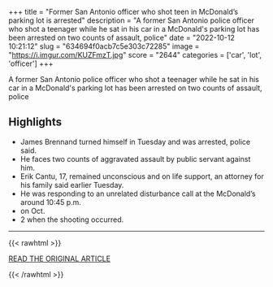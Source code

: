 +++
title = "Former San Antonio officer who shot teen in McDonald’s parking lot is arrested"
description = "A former San Antonio police officer who shot a teenager while he sat in his car in a McDonald's parking lot has been arrested on two counts of assault, police"
date = "2022-10-12 10:21:12"
slug = "634694f0acb7c5e303c72285"
image = "https://i.imgur.com/KUZFmzT.jpg"
score = "2644"
categories = ['car', 'lot', 'officer']
+++

A former San Antonio police officer who shot a teenager while he sat in his car in a McDonald's parking lot has been arrested on two counts of assault, police

## Highlights

- James Brennand turned himself in Tuesday and was arrested, police said.
- He faces two counts of aggravated assault by public servant against him.
- Erik Cantu, 17, remained unconscious and on life support, an attorney for his family said earlier Tuesday.
- He was responding to an unrelated disturbance call at the McDonald’s around 10:45 p.m.
- on Oct.
- 2 when the shooting occurred.

---

{{< rawhtml >}}
  <p class="article-category">
    <a target="_blank" href="https://www.nbcnews.com/news/us-news/former-san-antonio-officer-shot-teen-parking-lot-mcdonalds-arrested-rcna51803">READ THE ORIGINAL ARTICLE</a>
  </p>
{{< /rawhtml >}}
